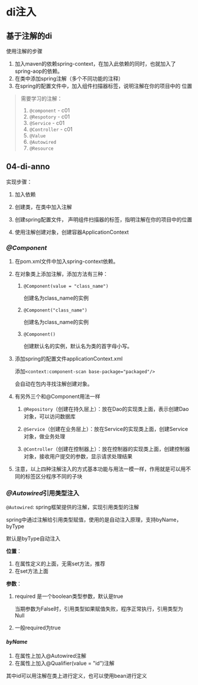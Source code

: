# di注入

## 基于注解的di
使用注解的步骤
1. 加入maven的依赖spring-context，在加入此依赖的同时，也就加入了
   spring-aop的依赖。
2. 在类中添加spring注解（多个不同功能的注释）
3. 在spring的配置文件中，加入组件扫描器标签，说明注解在你的项目中的
   位置
   
> 需要学习的注解：
> 1. `@component` - c01
> 2. `@Respotory` - c01
> 3. `@Service` - c01
> 4. `@Controller` - c01
> 5. `@Value`
> 6. `@Autowired`
> 7. `@Resource`

## 04-di-anno
实现步骤：
1. 加入依赖
   
2. 创建类，在类中加入注解
   
3. 创建spring配置文件，
   声明组件扫描器的标签，指明注解在你的项目中的位置
   
4. 使用注解创建对象，创建容器ApplicationContext

### *@Component*

1. 在pom.xml文件中加入spring-context依赖。

2. 在对象类上添加注解，添加方法有三种：
   
   1. `@Component(value = "class_name")`
      
      创建名为class_name的实例
   
   2. `@Component("class_name")`
      
      创建名为class_name的实例
   
   3. `@Component()`
   
      创建默认名的实例，默认名为类的首字母小写。
   
3. 添加spring的配置文件applicationContext.xml
   
   添加`<context:component-scan base-package="packaged"/>`

   会自动在包内寻找注解创建对象。

4. 有另外三个和@Component用法一样
   
   1. `@Repository`（创建在持久层上）：放在Dao的实现类上面，表示创建Dao对象，可以访问数据库
   
   2. `@Service`（创建在业务层上）：放在Service的实现类上面，创建Service对象，做业务处理
   
   3. `@Controller`（创建在控制器上）：放在控制器的实现类上面，创建控制器对象，接收用户提交的参数，显示请求处理结果
   
5. 注意，以上四种注解注入的方式基本功能与用法一模一样，作用就是可以用不同的标签区分程序不同的子块

### *@Autowired*引用类型注入

`@Autowired`: spring框架提供的注解，实现引用类型的注解

spring中通过注解给引用类型赋值，使用的是自动注入原理，支持byName， byType

默认是byType自动注入

**位置**：
1. 在属性定义的上面，无需set方法，推荐
2. 在set方法上面

**参数**：
1. required 是一个boolean类型参数，默认是true 
   
   当期参数为False时，引用类型如果赋值失败，程序正常执行，引用类型为Null
   
2. 一般required为true

#### *byName*

1. 在属性上加入@Autowired注解
2. 在属性上加入@Qualifier(value = "id")注解

其中id可以用注解在类上进行定义，也可以使用bean进行定义


